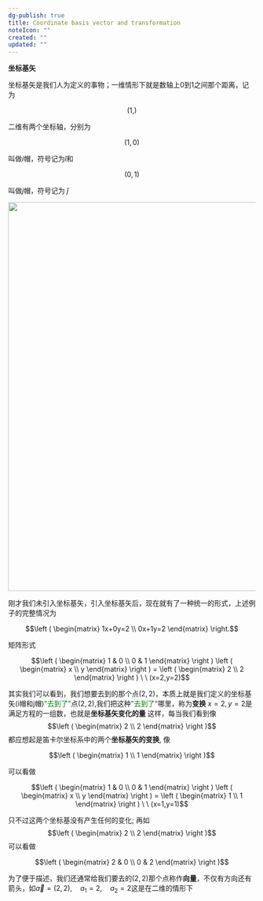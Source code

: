 ```yaml
---
dg-publish: true
title: Coordinate basis vector and transformation
noteIcon: ""
created: ""
updated: ""
---
```


**坐标基矢**

坐标基矢是我们人为定义的事物；一维情形下就是数轴上$0$到$1$之间那个距离，记为

$$(1,)$$

二维有两个坐标轴，分别为

$$(1,0)$$

叫做$i$帽，符号记为$\hat{i}$和

$$(0,1)$$

叫做$j$帽，符号记为 $\hat{j}$ 

<div align=center><img src="https://cdn.jsdelivr.net/gh/aaronmack/image-hosting@master/mathematics/手绘坐标基.2pvxzz9z2es0.webp" width="790"></div>

刚才我们未引入坐标基矢，引入坐标基矢后，现在就有了一种统一的形式，上述例子的完整情况为

$$\left ( \begin{matrix} 1x+0y=2 \\ 0x+1y=2 \end{matrix} \right.$$ 

矩阵形式

$$\left ( \begin{matrix} 1 & 0 \\ 0 & 1 \end{matrix} \right ) \left ( \begin{matrix} x \\ y \end{matrix} \right ) = \left ( \begin{matrix} 2 \\ 2 \end{matrix} \right ) \ \ (x=2,y=2)$$

其实我们可以看到，我们想要去到的那个点$(2,2)$，本质上就是我们定义的坐标基矢(i帽和j帽)<span style="color:green">"去到了"</span>点$(2,2)$,我们把这种<span style="color:green">"去到了"</span>哪里，称为**变换**
$x=2, y=2$是满足方程的一组数，也就是**坐标基矢变化的量** 这样，每当我们看到像
$$\left ( \begin{matrix} 2 \\ 2 \end{matrix} \right )$$
都应想起是笛卡尔坐标系中的两个**坐标基矢的变换**, 像

$$\left ( \begin{matrix} 1 \\ 1 \end{matrix} \right )$$

可以看做

$$\left ( \begin{matrix} 1 & 0 \\ 0 & 1 \end{matrix} \right ) \left ( \begin{matrix} x \\ y \end{matrix} \right ) = \left ( \begin{matrix} 1 \\ 1 \end{matrix} \right ) \ \ (x=1,y=1)$$

只不过这两个坐标基没有产生任何的变化; 再如
$$\left ( \begin{matrix} 2 \\ 2 \end{matrix} \right )$$
可以看做

$$\left ( \begin{matrix} 2 & 0 \\ 0 & 2 \end{matrix} \right )$$

为了便于描述，我们还通常给我们要去的$(2,2)$那个点称作**向量**，不仅有方向还有箭头，如$\vec{a}=(2,2),\quad a_1=2, \quad a_2=2$这是在二维的情形下
